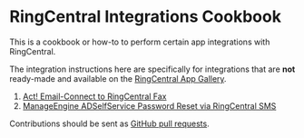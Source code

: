 RingCentral Integrations Cookbook
=================================

This is a cookbook or how-to to perform certain app integrations with RingCentral.

The integration instructions here are specifically for integrations that are **not** ready-made and available on the [RingCentral App Gallery](https://developer.ringcentral.com/app-gallery.html).

1. [Act! Email-Connect to RingCentral Fax](integrations/act/act_email_connect_fax.md)
1. [ManageEngine ADSelfService Password Reset via RingCentral SMS](integrations/manageengine/self_service_password_sms.md)

Contributions should be sent as [GitHub pull requests](https://github.com/grokify/ringcentral-integrations-cookbook).
